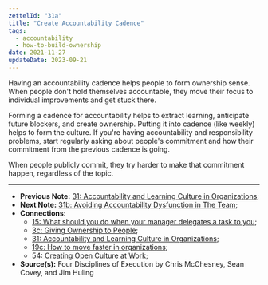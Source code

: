 ```yaml
---
zettelId: "31a"
title: "Create Accountability Cadence"
tags:
  - accountability
  - how-to-build-ownership
date: 2021-11-27
updateDate: 2023-09-21
---
```


Having an accountability cadence helps people to form ownership sense. When people don't hold themselves accountable, they move their focus to individual improvements and get stuck there.

Forming a cadence for accountability helps to extract learning, anticipate future blockers, and create ownership. Putting it into cadence (like weekly) helps to form the culture. If you're having accountability and responsibility problems, start regularly asking about people's commitment and how their commitment from the previous cadence is going.

When people publicly commit, they try harder to make that commitment happen, regardless of the topic.

---

- **Previous Note:** [31: Accountability and Learning Culture in Organizations](/notes/31/);
- **Next Note:** [31b: Avoiding Accountability Dysfunction in The Team](/notes/31b/);
- **Connections:**
  - [15: What should you do when your manager delegates a task to you](/notes/15/);
  - [3c: Giving Ownership to People](/notes/3c/);
  - [31: Accountability and Learning Culture in Organizations](/notes/31/);
  - [19c: How to move faster in organizations](/notes/19c/);
  - [54: Creating Open Culture at Work](/notes/54/);
- **Source(s):** Four Disciplines of Execution by Chris McChesney, Sean Covey, and Jim Huling
